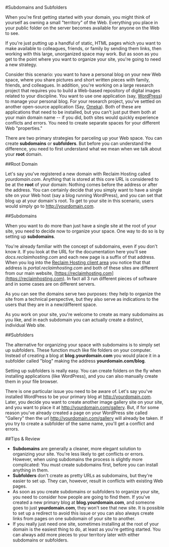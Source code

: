 #Subdomains and Subfolders


When you're first getting started with your domain, you might think of yourself as owning a small "territory" of the Web. Everything you place in your public folder on the server becomes available for anyone on the Web to see. 

If you're just putting up a handful of static, HTML pages which you want to make available to colleagues, friends, or family by sending them links, then working with this large, unorganized space may work. But as soon as you get to the point where you want to organize your site, you're going to need a new strategy.

Consider this scenario: you want to have a personal blog on your new Web space, where you share pictures and short written pieces with family, friends, and colleagues. In addition, you're working on a large research project that requires you to build a Web-based repository of digital images related to your discipline. You want to use one application (say, [WordPress](http://wordpress.org)) to manage your personal blog. For your research project, you've settled on another open-source application (Say, [Omeka](http://omeka.org)). Both of these are applications that need to be installed, but you can't just put them both at your main domain name -- if you did, both sites would quickly experience conflicts and errors. You need to create separate spaces for your different Web "properties." 

There are two primary strategies for parceling up your Web space. You can create **subdomains** or **subfolders**. But before you can understand the difference, you need to first understand what we mean when we talk about your **root** domain. 

##Root Domain

Let's say you've registered a new domain with Reclaim Hosting called *yourdomain.com*. Anything that is stored at this core URL is considered to be at the **root** of your domain: Nothing comes before the address or after the address. You can certainly decide that you simply want to have a single site on your Web host (say a blog running WordPress), and you can set that blog up at your domain's root. To get to your site in this scenario, users would simply go to http://yourdomain.com.

##Subdomains

When you want to do more than just have a single site at the root of your site, you need to decide now to organize your space. One way to do so is by setting up **subdomains**. 

You're already familiar with the concept of subdomains, even if you don't know it. If you look at the URL for the documentation here you'll see *docs.reclaimhosting.com* and each new page is a suffix of that address. When you log into the [Reclaim Hosting client area](https://portal.reclaimhosting.com) you notice that that address is *portal.reclaimhosting.com* and both of these sites are different from our main website, [https://reclaimhosting.com](https://reclaimhosting.com). In fact all 3 run different pieces of software and in some cases are on different servers.

As you can see the domains serve two purposes: they help to organize the site from a technical perspective, but they also serve as indications to the users that they are in a new/different space. 

As you work on your site, you're welcome to create as many subdomains as you like, and in each subdomain you can actually create a distinct, individual Web site.

##Subfolders

The alternative for organizing your space with subdomains is to simply set up subfolders. These function much like file folders on your computer. Instead of creating a blog at **blog.yourdomain.com** you would place it in a subfolder called "blog" making the address **yourdomain.com/blog**.  

Setting up subfolders is really easy. You can create folders on the fly when installing applications (like WordPress), and you can also manually create them in your file browser. 

There is one particular issue you need to be aware of. Let's say you've installed WordPress to be your primary blog at http://yourdomain.com. Later, you decide you want to create another image gallery site on your site, and you want to place it at http://yourdomain.com/gallery. But, if for some reason you've already created a page on your WordPress site called "Gallery" then the url http://yourdomain.com/gallery will already be taken. If you try to create a subfolder of the same name, you'll get a conflict and errors.

##Tips & Review

  * **Subdomains** are generally a cleaner, more elegant solution to organizing your site. You're less likely to get conflicts or errors. However, when using subdomains the process is slightly more complicated: You must create subdomains first, before you can install anything in them. 
  * **Subfolders** don't create as pretty URLs as subdomains, but they're easier to set up. They can, however, result in conflicts with existing Web pages. 
  * As soon as you create subdomains or subfolders to organize your site, you need to consider how people are going to find them. If you've created a new primary blog at **blog.yourdomain.com**, and someone goes to just **yourdomain.com**, they won't see that new site. It is possible to set up a redirect to avoid this issue or you can also always create links from pages on one subdomain of your site to another. 
  * If you really just need one site, sometimes installing at the root of your domain is the easiest thing to do, at least as you're getting started. You can always add more pieces to your territory later with either subdomains or subfolders.